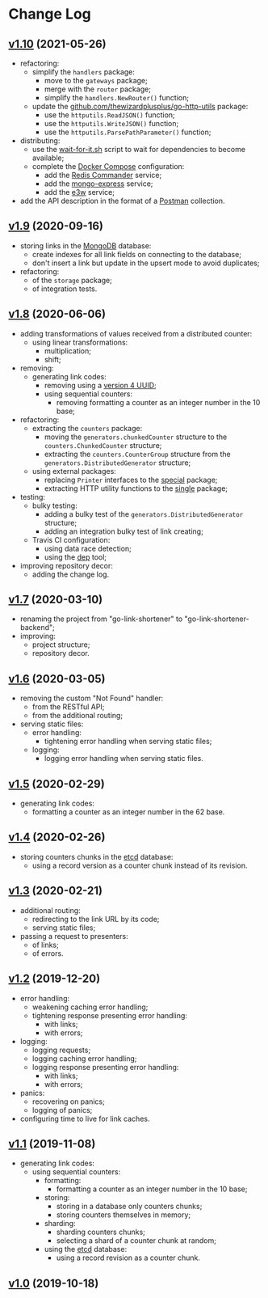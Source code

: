 # Change Log

## [v1.10](https://github.com/thewizardplusplus/go-link-shortener-backend/tree/v1.10) (2021-05-26)

- refactoring:
  - simplify the `handlers` package:
    - move to the `gateways` package;
    - merge with the `router` package;
    - simplify the `handlers.NewRouter()` function;
  - update the [github.com/thewizardplusplus/go-http-utils](https://github.com/thewizardplusplus/go-http-utils) package:
    - use the `httputils.ReadJSON()` function;
    - use the `httputils.WriteJSON()` function;
    - use the `httputils.ParsePathParameter()` function;
- distributing:
  - use the [wait-for-it.sh](https://github.com/vishnubob/wait-for-it) script to wait for dependencies to become available;
  - complete the [Docker Compose](https://docs.docker.com/compose/) configuration:
    - add the [Redis Commander](https://github.com/joeferner/redis-commander) service;
    - add the [mongo-express](https://github.com/mongo-express/mongo-express) service;
    - add the [e3w](https://github.com/soyking/e3w) service;
- add the API description in the format of a [Postman](https://www.postman.com/) collection.

## [v1.9](https://github.com/thewizardplusplus/go-link-shortener-backend/tree/v1.9) (2020-09-16)

- storing links in the [MongoDB](https://www.mongodb.com/) database:
  - create indexes for all link fields on connecting to the database;
  - don't insert a link but update in the upsert mode to avoid duplicates;
- refactoring:
  - of the `storage` package;
  - of integration tests.

## [v1.8](https://github.com/thewizardplusplus/go-link-shortener-backend/tree/v1.8) (2020-06-06)

- adding transformations of values received from a distributed counter:
  - using linear transformations:
    - multiplication;
    - shift;
- removing:
  - generating link codes:
    - removing using a [version 4 UUID](<https://en.wikipedia.org/wiki/Universally_unique_identifier#Version_4_(random)>);
    - using sequential counters:
      - removing formatting a counter as an integer number in the 10 base;
- refactoring:
  - extracting the `counters` package:
    - moving the `generators.chunkedCounter` structure to the `counters.ChunkedCounter` structure;
    - extracting the `counters.CounterGroup` structure from the `generators.DistributedGenerator` structure;
  - using external packages:
    - replacing `Printer` interfaces to the [special](https://github.com/go-log/log) package;
    - extracting HTTP utility functions to the [single](https://github.com/thewizardplusplus/go-http-utils) package;
- testing:
  - bulky testing:
    - adding a bulky test of the `generators.DistributedGenerator` structure;
    - adding an integration bulky test of link creating;
  - Travis CI configuration:
    - using data race detection;
    - using the [dep](https://golang.github.io/dep/) tool;
- improving repository decor:
  - adding the change log.

## [v1.7](https://github.com/thewizardplusplus/go-link-shortener-backend/tree/v1.7) (2020-03-10)

- renaming the project from "go-link-shortener" to "go-link-shortener-backend";
- improving:
  - project structure;
  - repository decor.

## [v1.6](https://github.com/thewizardplusplus/go-link-shortener-backend/tree/v1.6) (2020-03-05)

- removing the custom "Not Found" handler:
  - from the RESTful API;
  - from the additional routing;
- serving static files:
  - error handling:
    - tightening error handling when serving static files;
  - logging:
    - logging error handling when serving static files.

## [v1.5](https://github.com/thewizardplusplus/go-link-shortener-backend/tree/v1.5) (2020-02-29)

- generating link codes:
  - formatting a counter as an integer number in the 62 base.

## [v1.4](https://github.com/thewizardplusplus/go-link-shortener-backend/tree/v1.4) (2020-02-26)

- storing counters chunks in the [etcd](https://etcd.io/) database:
  - using a record version as a counter chunk instead of its revision.

## [v1.3](https://github.com/thewizardplusplus/go-link-shortener-backend/tree/v1.3) (2020-02-21)

- additional routing:
  - redirecting to the link URL by its code;
  - serving static files;
- passing a request to presenters:
  - of links;
  - of errors.

## [v1.2](https://github.com/thewizardplusplus/go-link-shortener-backend/tree/v1.2) (2019-12-20)

- error handling:
  - weakening caching error handling;
  - tightening response presenting error handling:
    - with links;
    - with errors;
- logging:
  - logging requests;
  - logging caching error handling;
  - logging response presenting error handling:
    - with links;
    - with errors;
- panics:
  - recovering on panics;
  - logging of panics;
- configuring time to live for link caches.

## [v1.1](https://github.com/thewizardplusplus/go-link-shortener-backend/tree/v1.1) (2019-11-08)

- generating link codes:
  - using sequential counters:
    - formatting:
      - formatting a counter as an integer number in the 10 base;
    - storing:
      - storing in a database only counters chunks;
      - storing counters themselves in memory;
    - sharding:
      - sharding counters chunks;
      - selecting a shard of a counter chunk at random;
    - using the [etcd](https://etcd.io/) database:
      - using a record revision as a counter chunk.

## [v1.0](https://github.com/thewizardplusplus/go-link-shortener-backend/tree/v1.0) (2019-10-18)
